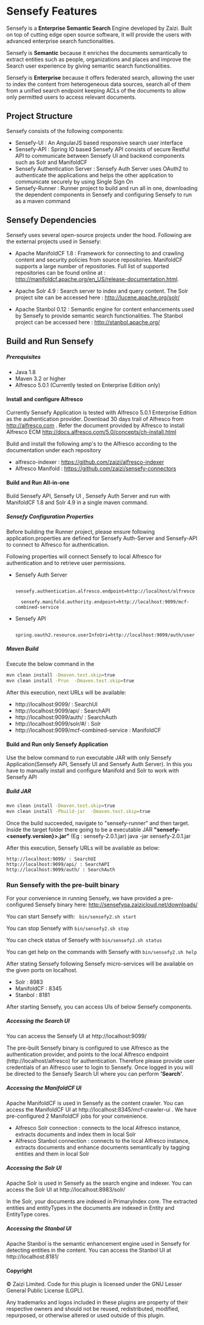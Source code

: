 # Sensefy Features

Sensefy is a **Enterprise Semantic Search** Engine developed by Zaizi. Built on top of cutting edge open source software, it will provide the users with advanced enterprise search functionalities.

Sensefy is **Semantic** because it enriches the documents semantically to extract entities such as people, organizations and places and improve the Search user experience by giving semantic search functionalities.

Sensefy is **Enterprise** because it offers federated search, allowing the user to index the content from heterogeneous data sources, search all of them from a unified search endpoint keeping ACLs of the documents to allow only permitted users to access relevant documents.

## Project Structure

Sensefy consists of the following components:

 - Sensefy-UI : An AngularJS based responsive search user interface 
 - Sensefy-API : Spring IO based Sensefy API consists of secure Restful API to communicate between Sensefy UI and backend components such as Solr and ManifoldCF
 - Sensefy Authentication Server : Sensefy Auth Server uses OAuth2 to authenticate the applications and helps the other application to communicate securely by using Single Sign On
 - Sensefy-Runner : Runner project to build and run all in one, downloading the dependent components in Sensefy  and configuring Sensefy to run as a maven command

## Sensefy Dependencies

Sensefy uses several open-source projects under the hood. Following are the external projects used in Sensefy:

- Apache ManifoldCF 1.8 : 
    Framework for connecting to and crawling content and security policies from source repositories. ManifoldCF supports a large number of repositories. Full list of supported repositories can be found online at : http://manifoldcf.apache.org/en_US/release-documentation.html. 

- Apache Solr 4.9 : Search server to index and query content. The Solr project site can be accessed here : http://lucene.apache.org/solr/

- Apache Stanbol 0.12 : 
    Semantic engine for content enhancements used by Sensefy to provide semantic search functionalities. The Stanbol project can be accessed here : http://stanbol.apache.org/

## Build and Run Sensefy

#####  Prerequisites
* Java 1.8  
* Maven 3.2 or higher
* Alfresco 5.0.1 (Currently tested on Enterprise Edition only)

#### Install and configure Alfresco
Currently Sensefy Application is tested with Alfresco 5.0.1 Enterprise Edition as the authentication provider. Download 30 days trail of Alfresco from http://alfresco.com
. Refer the document provided by Alfresco to install Alfresco ECM http://docs.alfresco.com/5.0/concepts/ch-install.html

Build and install the following amp's to the Alfresco according to the documentation under each repository
* alfresco-indexer : https://github.com/zaizi/alfresco-indexer
* Alfresco Manifold : https://github.com/zaizi/sensefy-connectors

#### Build and Run All-in-one

Build Sensefy API, Sensefy UI , Sensefy Auth Server and run with ManifoldCF 1.8 and Solr 4.9 in a single maven command.

##### Sensefy Configuration Properties 
Before building the Runner project, please ensure following application.properties are defined for Sensefy Auth-Server and Sensefy-API to connect to Alfresco for authentication. 

Following properties will connect Sensefy to local Alfresco for authentication and to retrieve user permissions.

* Sensefy Auth Server 

        sensefy.authentication.alfresco.endpoint=http://localhost/alfresco

        sensefy.manifold.authority.endpoint=http://localhost:9099/mcf-combined-service


* Sensefy API

        spring.oauth2.resource.userInfoUri=http://localhost:9099/auth/user


#####  Maven Build 
Execute the below command in the 
```sh
mvn clean install -Dmaven.test.skip=true
mvn clean install -Prun  -Dmaven.test.skip=true
```

After this execution, next URLs will be available:

* http://localhost:9099/ : SearchUI
* http://localhost:9099/api/ : SearchAPI
* http://localhost:9099/auth/ : SearchAuth
* http://localhost:9099/solr/#/ : Solr
* http://localhost:9099/mcf-combined-service : ManifoldCF


#### Build and Run only Sensefy Application

Use the below command to run executable JAR with only Sensefy Application(Sensefy API, Sensefy UI and Sensefy Auth Server). In this you have to manually install and configure Manifold and Solr to work with Sensefy API

##### Build JAR

```sh 
mvn clean install -Dmaven.test.skip=true
mvn clean install -Pbuild-jar  -Dmaven.test.skip=true
```

Once the build succeeded, navigate to "sensefy-runner" and then target.  Inside the target folder there going to be a executable JAR **"sensefy-<sensefy.version}>.jar"** (Eg : sensefy-2.0.1.jar)
java  -jar sensefy-2.0.1.jar


After this execution, Sensefy URLs will be available as below:

    http://localhost:9099/ : SearchUI
    http://localhost:9099/api/ : SearchAPI
    http://localhost:9099/auth/ : SearchAuth

### Run Sensefy with the pre-built binary

For your convenience in running Sensefy, we have provided a pre-configured Sensefy binary here: http://sensefyqa.zaizicloud.net/downloads/

You can start Sensefy with: 
``` bin/sensefy2.sh start```
    
You can stop Sensefy with ```bin/sensefy2.sh stop```

You can check status of Sensefy with ```bin/sensefy2.sh status```

You can get help on the commands with Sensefy with ```bin/sensefy2.sh help```

After stating Sensefy following Sensefy micro-services will be available on the given ports on localhost.
* Solr : 8983
* ManifoldCF : 8345
* Stanbol : 8181

After starting Sensefy, you can access UIs of below Sensefy components.

##### Accessing the Search UI
You can access the Sensefy UI at http://localhost:9099/

The pre-built Sensefy binary is configured to use Alfresco as the authentication provider, and points to the local Alfresco endpoint (http://localhost/alfresco) for authentication.
Therefore please provide user credentials of an Alfresco user to login to Sensefy. Once logged in you will be directed to the Sensefy Search UI where you can perform **'Search'**.

##### Accessing the ManifoldCF UI
Apache ManifoldCF is used in Sensefy as the content crawler. You can access the ManifoldCF UI at http://localhost:8345/mcf-crawler-ui . 
We have pre-configured 2 ManifoldCF jobs for your convenience.

* Alfresco Solr connection : connects to the local Alfresco instance, extracts documents and index them in local Solr
* Alfresco Stanbol connection : connects to the local Alfresco instance, extracts documents and enhance documents semantically by tagging entities and them in local Solr

##### Accessing the Solr UI

Apache Solr is used in Sensefy as the search engine and indexer. You can access the Solr UI at http://localhost:8983/solr/

In the Solr, your documents are indexed in PrimaryIndex core. The extracted entities and entityTypes in the documents are indexed in Entity and EntityType cores.

##### Accessing the Stanbol UI

Apache Stanbol is the semantic enhancement engine used in Sensefy for detecting entities in the content. You can access the Stanbol UI at http://localhost:8181/


#### Copyright


© Zaizi Limited. Code for this plugin is licensed under the GNU Lesser General Public License (LGPL).

Any trademarks and logos included in these plugins are property of their respective owners and should not be reused, redistributed, modified, repurposed, or otherwise altered or used outside of this plugin.